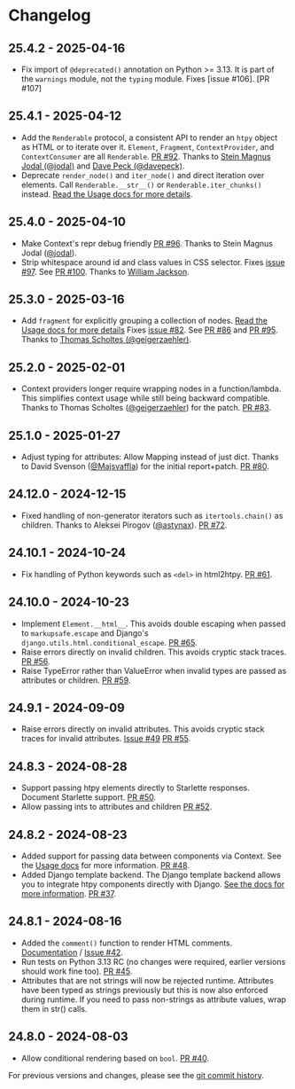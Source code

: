 # Changelog

## 25.4.2 - 2025-04-16
- Fix import of `@deprecated()` annotation on Python >= 3.13. It is part of the `warnings` module, not the `typing` module. Fixes [issue #106]. [PR #107]

## 25.4.1 - 2025-04-12
- Add the `Renderable` protocol, a consistent API to render an `htpy` object as HTML or to iterate over it. `Element`, `Fragment`, `ContextProvider`, and `ContextConsumer` are all `Renderable`. [PR #92](https://github.com/pelme/htpy/pull/92). Thanks to  [Stein Magnus Jodal (@jodal)](https://github.com/jodal) and [Dave Peck (@davepeck)](https://github.com/davepeck).
- Deprecate `render_node()` and `iter_node()` and direct iteration over elements. Call `Renderable.__str__()` or `Renderable.iter_chunks()` instead. [Read the Usage docs for more details](usage.md#renderable).

## 25.4.0 - 2025-04-10
- Make Context's repr debug friendly [PR #96](https://github.com/pelme/htpy/pull/96). Thanks to Stein Magnus Jodal ([@jodal](https://github.com/jodal)).
- Strip whitespace around id and class values in CSS selector. Fixes
[issue #97](https://github.com/pelme/htpy/issues/97). See [PR #100](https://github.com/pelme/htpy/pull/100).
Thanks to [William Jackson](https://github.com/williamjacksn).

## 25.3.0 - 2025-03-16
- Add `fragment` for explicitly grouping a collection of nodes. [Read the Usage docs for more details](usage.md#fragments) Fixes
[issue #82](https://github.com/pelme/htpy/issues/82).
See [PR #86](https://github.com/pelme/htpy/pull/86) and [PR #95](https://github.com/pelme/htpy/pull/95). Thanks to [Thomas Scholtes (@geigerzaehler)](https://github.com/geigerzaehler).

## 25.2.0 - 2025-02-01
- Context providers longer require wrapping nodes in a function/lambda. This
simplifies context usage while still being backward compatible. Thanks to Thomas
Scholtes ([@geigerzaehler](https://github.com/geigerzaehler)) for the patch. [PR #83](https://github.com/pelme/htpy/pull/83).

## 25.1.0 - 2025-01-27
- Adjust typing for attributes: Allow Mapping instead of just dict. Thanks to
David Svenson ([@Majsvaffla](https://github.com/Majsvaffla)) for the initial report+patch. [PR #80](https://github.com/pelme/htpy/pull/80).

## 24.12.0 - 2024-12-15
- Fixed handling of non-generator iterators such as `itertools.chain()` as
children. Thanks to Aleksei Pirogov ([@astynax](https://github.com/astynax)).
[PR #72](https://github.com/pelme/htpy/pull/72).

## 24.10.1 - 2024-10-24
- Fix handling of Python keywords such as `<del>` in html2htpy. [PR #61](https://github.com/pelme/htpy/pull/61).

## 24.10.0 - 2024-10-23
- Implement `Element.__html__`. This avoids double escaping when passed to
`markupsafe.escape` and Django's `django.utils.html.conditional_escape`. [PR #65](https://github.com/pelme/htpy/pull/65).
- Raise errors directly on invalid children. This avoids cryptic stack traces.
[PR #56](https://github.com/pelme/htpy/pull/56).
- Raise TypeError rather than ValueError when invalid types are passed as
attributes or children. [PR #59](https://github.com/pelme/htpy/pull/59).

## 24.9.1 - 2024-09-09
- Raise errors directly on invalid attributes. This avoids cryptic stack traces
  for invalid attributes. [Issue #49](https://github.com/pelme/htpy/issues/49)
  [PR #55](https://github.com/pelme/htpy/pull/55).

## 24.8.3 - 2024-08-28
- Support passing htpy elements directly to Starlette responses. Document Starlette support. [PR #50](https://github.com/pelme/htpy/pull/50).
- Allow passing ints to attributes and children [PR #52](https://github.com/pelme/htpy/pull/52).

## 24.8.2 - 2024-08-23
- Added support for passing data between components via Context. See the [Usage
docs](usage.md#passing-data-with-context) for more information. [PR #48](https://github.com/pelme/htpy/pull/48).
- Added Django template backend. The Django template backend allows you to
integrate htpy components directly with Django. [See the docs for more information](django.md#the-htpy-template-backend). [PR #37](https://github.com/pelme/htpy/pull/37).

## 24.8.1 - 2024-08-16
 - Added the `comment()` function to render HTML comments.
 [Documentation](usage.md#html-comments) /  [Issue
 #42](https://github.com/pelme/htpy/issues/42).
 - Run tests on Python 3.13 RC (no changes were required, earlier versions
 should work fine too). [PR #45](https://github.com/pelme/htpy/pull/45).
 - Attributes that are not strings will now be rejected runtime. Attributes have
 been typed as strings previously but this is now also enforced during runtime.
 If you need to pass non-strings as attribute values, wrap them in str() calls.

## 24.8.0 - 2024-08-03
- Allow conditional rendering based on `bool`. [PR #40](https://github.com/pelme/htpy/pull/41).

For previous versions and changes, please see the [git commit
history](https://github.com/pelme/htpy/commits/main/?since=2023-10-19&until=2024-07-17).
